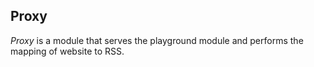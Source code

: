 Proxy
-----

*Proxy* is a module that serves the playground module and performs the mapping of website to RSS.
